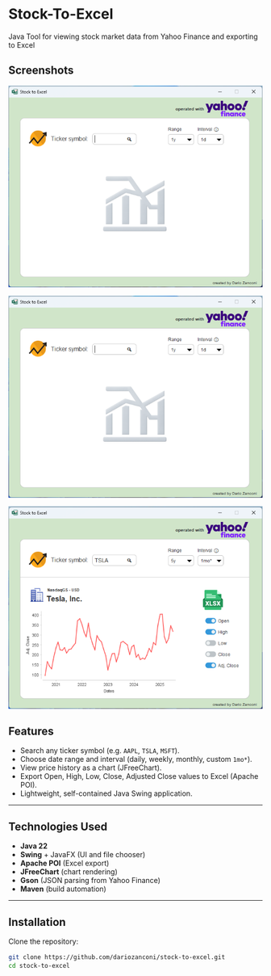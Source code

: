 # Stock-To-Excel
Java Tool for viewing stock market data from Yahoo Finance and exporting to Excel

## Screenshots

![Splash Screen](StockToExcel/resources/Screenshot_Stock_to_Excel_Home.png)

![Home Screen](StockToExcel/resources/Screenshot_Stock_to_Excel_Home.png)

![Data View](StockToExcel/resources/Screenshot_Stock_to_Excel_View.png)

## Features
- Search any ticker symbol (e.g. `AAPL`, `TSLA`, `MSFT`).
- Choose date range and interval (daily, weekly, monthly, custom `1mo*`).
- View price history as a chart (JFreeChart).
- Export Open, High, Low, Close, Adjusted Close values to Excel (Apache POI).
- Lightweight, self-contained Java Swing application.

---

## Technologies Used
- **Java 22**  
- **Swing** + JavaFX (UI and file chooser)  
- **Apache POI** (Excel export)  
- **JFreeChart** (chart rendering)  
- **Gson** (JSON parsing from Yahoo Finance)  
- **Maven** (build automation)

---

## Installation

Clone the repository:
```bash
git clone https://github.com/dariozanconi/stock-to-excel.git
cd stock-to-excel

